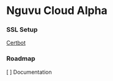 # Nguvu Cloud Alpha

### SSL Setup

[Certbot](https://certbot.eff.org/)


### Roadmap 
[ ] Documentation
